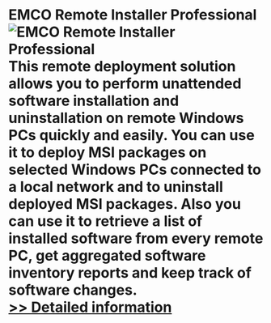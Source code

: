 # EMCO Remote Installer Professional<br />![EMCO Remote Installer Professional](https://mycommerce.akamaized.net/api/pimages/P300263976/BIG/300263976.PNG)<br />This remote deployment solution allows you to perform unattended software installation and uninstallation on remote Windows PCs quickly and easily. You can use it to deploy MSI packages on selected Windows PCs connected to a local network and to uninstall deployed MSI packages. Also you can use it to retrieve a list of installed software from every remote PC, get aggregated software inventory reports and keep track of software changes.<br />[>> Detailed information](https://secure.shareit.com/shareit/product.html?productid=300263976&affiliateid=200057808)
